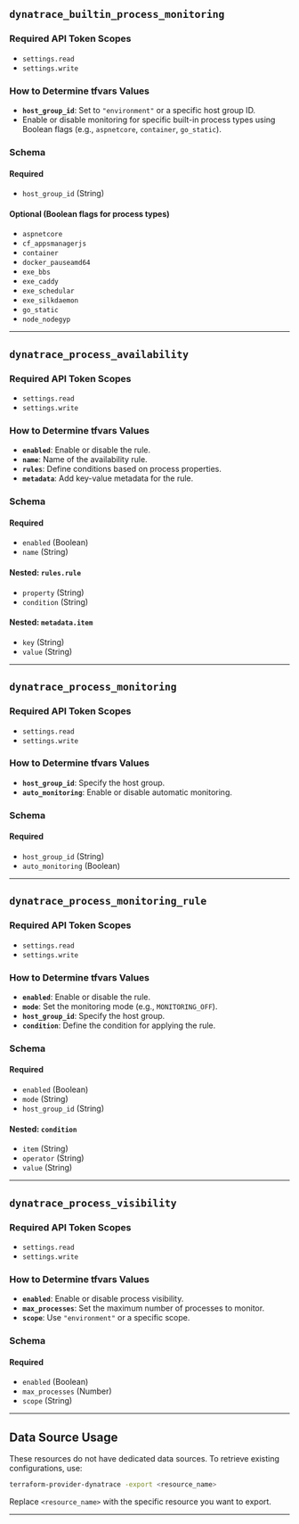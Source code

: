 

## `dynatrace_builtin_process_monitoring`

### Required API Token Scopes
- `settings.read`
- `settings.write`

### How to Determine tfvars Values
- **`host_group_id`**: Set to `"environment"` or a specific host group ID.
- Enable or disable monitoring for specific built-in process types using Boolean flags (e.g., `aspnetcore`, `container`, `go_static`).

### Schema

#### Required
- `host_group_id` (String)

#### Optional (Boolean flags for process types)
- `aspnetcore`
- `cf_appsmanagerjs`
- `container`
- `docker_pauseamd64`
- `exe_bbs`
- `exe_caddy`
- `exe_schedular`
- `exe_silkdaemon`
- `go_static`
- `node_nodegyp`

---

## `dynatrace_process_availability`

### Required API Token Scopes
- `settings.read`
- `settings.write`

### How to Determine tfvars Values
- **`enabled`**: Enable or disable the rule.
- **`name`**: Name of the availability rule.
- **`rules`**: Define conditions based on process properties.
- **`metadata`**: Add key-value metadata for the rule.

### Schema

#### Required
- `enabled` (Boolean)
- `name` (String)

#### Nested: `rules.rule`
- `property` (String)
- `condition` (String)

#### Nested: `metadata.item`
- `key` (String)
- `value` (String)

---

## `dynatrace_process_monitoring`

### Required API Token Scopes
- `settings.read`
- `settings.write`

### How to Determine tfvars Values
- **`host_group_id`**: Specify the host group.
- **`auto_monitoring`**: Enable or disable automatic monitoring.

### Schema

#### Required
- `host_group_id` (String)
- `auto_monitoring` (Boolean)

---

## `dynatrace_process_monitoring_rule`

### Required API Token Scopes
- `settings.read`
- `settings.write`

### How to Determine tfvars Values
- **`enabled`**: Enable or disable the rule.
- **`mode`**: Set the monitoring mode (e.g., `MONITORING_OFF`).
- **`host_group_id`**: Specify the host group.
- **`condition`**: Define the condition for applying the rule.

### Schema

#### Required
- `enabled` (Boolean)
- `mode` (String)
- `host_group_id` (String)

#### Nested: `condition`
- `item` (String)
- `operator` (String)
- `value` (String)

---

## `dynatrace_process_visibility`

### Required API Token Scopes
- `settings.read`
- `settings.write`

### How to Determine tfvars Values
- **`enabled`**: Enable or disable process visibility.
- **`max_processes`**: Set the maximum number of processes to monitor.
- **`scope`**: Use `"environment"` or a specific scope.

### Schema

#### Required
- `enabled` (Boolean)
- `max_processes` (Number)
- `scope` (String)

---

## Data Source Usage

These resources do not have dedicated data sources. To retrieve existing configurations, use:

```bash
terraform-provider-dynatrace -export <resource_name>
```

Replace `<resource_name>` with the specific resource you want to export.

---

